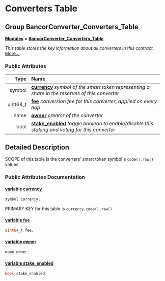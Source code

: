 # Converters Table

## Group BancorConverter\_Converters\_Table

[**Modules**](https://github.com/bancorprotocol/docs/tree/16d03db8efcaeb54ed2d180abcb852d57d9de2bc/api-reference/eos-smart-contracts/modules.md) **&gt;** [**BancorConverter\_Converters\_Table**](group___bancor_converter___converters___table.md)

_This table stores the key information about all converters in this contract._ [More...](group___bancor_converter___converters___table.md#detailed-description)

### Public Attributes

| Type | Name |
| ---: | :--- |
| symbol | [**currency**](group___bancor_converter___converters___table.md#variable-currency)   _symbol of the smart token_  _representing a share in the reserves of this converter_ |
| uint64\_t | [**fee**](group___bancor_converter___converters___table.md#variable-fee)   _conversion fee for this converter, applied on every hop_ |
| name | [**owner**](group___bancor_converter___converters___table.md#variable-owner)   _creator of the converter_ |
| bool | [**stake\_enabled**](group___bancor_converter___converters___table.md#variable-stake-enabled)   _toggle boolean to enable/disable this staking and voting for this converter_ |

## Detailed Description

SCOPE of this table is the converters' smart token symbol's `code().raw()` values

### Public Attributes Documentation

#### [variable currency](group___bancor_converter___converters___table.md#variable-currency) <a id="variable-currency"></a>

```cpp
symbol currency;
```

PRIMARY KEY for this table is `currency.code().raw()`

#### [variable fee](group___bancor_converter___converters___table.md#variable-fee) <a id="variable-fee"></a>

```cpp
uint64_t fee;
```

#### [variable owner](group___bancor_converter___converters___table.md#variable-owner) <a id="variable-owner"></a>

```cpp
name owner;
```

#### [variable stake\_enabled](group___bancor_converter___converters___table.md#variable-stake-enabled) <a id="variable-stake-enabled"></a>

```cpp
bool stake_enabled;
```

